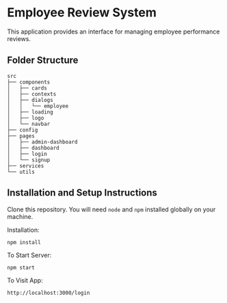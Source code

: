 # Employee Review System 

This application provides an interface for managing employee performance reviews.

## Folder Structure

```
src
├── components
│   ├── cards
│   ├── contexts
│   ├── dialogs
│   │   └── employee
│   ├── loading
│   ├── logo
│   └── navbar
├── config
├── pages
│   ├── admin-dashboard
│   ├── dashboard
│   ├── login
│   └── signup
├── services
└── utils
```

## Installation and Setup Instructions

Clone this repository. You will need `node` and `npm` installed globally on your machine.  

Installation:

`npm install`  

To Start Server:

`npm start`  

To Visit App:

`http://localhost:3000/login` 

